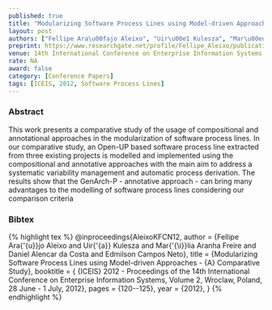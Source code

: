 ```yaml
---
published: true
title: "Modularizing Software Process Lines using Model-driven Approaches - A Comparative Study"
layout: post
authors: ["Fellipe Ara\u00fajo Aleixo", "Uir\u00e1 Kulesza", "Mar\u00edlia Aranha Freire","Daniel Alencar da Costa and Edmilson Campos Neto"]
preprint: https://www.researchgate.net/profile/Fellipe_Aleixo/publication/260779452_Modularizing_Software_Process_Lines_using_Model-driven_Approaches_-_A_Comparative_Study/links/00b7d5323624a01f99000000.pdf
venue: 14th International Conference on Enterprise Information Systems (ICEIS 2012)
rate: NA
award: false
category: [Conference Papers]
tags: [ICEIS, 2012, Software Process Lines]
---   
```


### Abstract 

This work presents a comparative study of the usage of compositional and annotational approaches in
the modularization of software process lines. In our comparative study, an Open-UP based software
process line extracted from three existing projects is modelled and implemented using the
compositional and annotative approaches with the main aim to address a systematic variability
management and automatic process derivation. The results show that the GenArch-P - annotative
approach - can bring many advantages to the modelling of software process lines considering our
comparison criteria

### Bibtex 

{% highlight tex %}
@inproceedings{AleixoKFCN12,
  author    = {Fellipe Ara{\'{u}}jo Aleixo and
               Uir{\'{a}} Kulesza and
               Mar{\'{\i}}lia Aranha Freire and
               Daniel Alencar da Costa and
               Edmilson Campos Neto},
  title     = {Modularizing Software Process Lines using Model-driven Approaches
               - {A} Comparative Study},
  booktitle = { {ICEIS} 2012 - Proceedings of the 14th International Conference on
               Enterprise Information Systems, Volume 2, Wroclaw, Poland, 28 June
               - 1 July, 2012},
  pages     = {120--125},
  year      = {2012},
}
{% endhighlight %}
